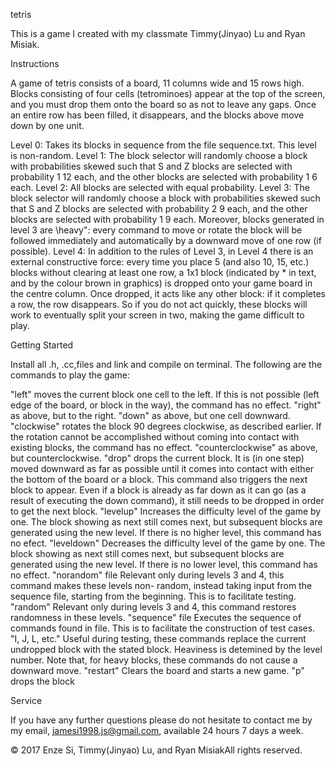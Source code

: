 tetris

This is a game I created with my classmate Timmy(Jinyao) Lu and Ryan Misiak.

Instructions

A game of tetris consists of a board, 11 columns wide and 15 rows high. Blocks consisting of
four cells (tetrominoes) appear at the top of the screen, and you must drop them onto the board
so as not to leave any gaps. Once an entire row has been filled, it disappears, and the blocks above
move down by one unit.

Level 0: Takes its blocks in sequence
from the file sequence.txt. This level is non-random.
Level 1: The block selector will randomly choose a block with probabilities skewed such that
S and Z blocks are selected with probability 1
12 each, and the other blocks are selected with
probability 1
6 each.
 Level 2: All blocks are selected with equal probability.
 Level 3: The block selector will randomly choose a block with probabilities skewed such that
S and Z blocks are selected with probability 2
9 each, and the other blocks are selected with
probability 1
9 each. Moreover, blocks generated in level 3 are \heavy": every command to
move or rotate the block will be followed immediately and automatically by a downward move
of one row (if possible).
 Level 4: In addition to the rules of Level 3, in Level 4 there is an external constructive force:
every time you place 5 (and also 10, 15, etc.) blocks without clearing at least one row, a
1x1 block (indicated by * in text, and by the colour brown in graphics) is dropped onto your
game board in the centre column. Once dropped, it acts like any other block: if it completes
a row, the row disappears. So if you do not act quickly, these blocks will work to eventually
split your screen in two, making the game difficult to play.


Getting Started

Install all .h, .cc,files and link and compile on terminal. The following are the commands to play the game:

 "left" moves the current block one cell to the left. If this is not possible (left edge of the board,
or block in the way), the command has no effect.
 "right" as above, but to the right.
 "down" as above, but one cell downward.
 "clockwise" rotates the block 90 degrees clockwise, as described earlier. If the rotation cannot
be accomplished without coming into contact with existing blocks, the command has no effect.
 "counterclockwise" as above, but counterclockwise.
 "drop" drops the current block. It is (in one step) moved downward as far as possible until
it comes into contact with either the bottom of the board or a block. This command also
triggers the next block to appear. Even if a block is already as far down as it can go (as a
result of executing the down command), it still needs to be dropped in order to get the next
block.
 "levelup" Increases the difficulty level of the game by one. The block showing as next still
comes next, but subsequent blocks are generated using the new level. If there is no higher
level, this command has no efect.
 "leveldown" Decreases the difficulty level of the game by one. The block showing as next still
comes next, but subsequent blocks are generated using the new level. If there is no lower
level, this command has no effect.
 "norandom" file Relevant only during levels 3 and 4, this command makes these levels non-
random, instead taking input from the sequence file, starting from the beginning. This is
to facilitate testing.
"random" Relevant only during levels 3 and 4, this command restores randomness in these levels.
 "sequence" file Executes the sequence of commands found in file. This is to facilitate the
construction of test cases. "I, J, L, etc." Useful during testing, these commands replace the current undropped block with
the stated block. Heaviness is detemined by the level number. Note that, for heavy blocks,
these commands do not cause a downward move.
 "restart" Clears the board and starts a new game.
 "p" drops the block

Service

If you have any further questions please do not hesitate to contact me by my email, jamesi1998.js@gmail.com, available 24 hours 7 days a week.

© 2017 Enze Si, Timmy(Jinyao) Lu, and Ryan MisiakAll rights reserved.
